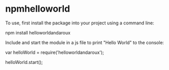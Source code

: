 # npmhelloworld

To use, first install the package into your project using a command line:

npm install helloworldandaroux

Include and start the module in a js file to print "Hello World" to the console:

var helloWorld = require('helloworldandaroux');

helloWorld.start();
